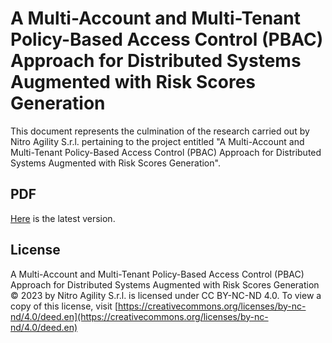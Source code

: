 # A Multi-Account and Multi-Tenant Policy-Based Access Control (PBAC) Approach for Distributed Systems Augmented with Risk Scores Generation

This document represents the culmination of the research carried out by Nitro Agility S.r.l. pertaining to the project entitled "A Multi-Account and Multi-Tenant Policy-Based Access Control (PBAC) Approach for Distributed Systems Augmented with Risk Scores Generation".

## PDF

[Here](https://github.com/autenticami/autenticami-research-paper/blob/main/autenticami.pdf) is the latest version.

## License

A Multi-Account and Multi-Tenant Policy-Based Access Control (PBAC) Approach for Distributed Systems Augmented with Risk Scores Generation © 2023 by Nitro Agility S.r.l. is licensed under CC BY-NC-ND 4.0. To view a copy of this license, visit [https://creativecommons.org/licenses/by-nc-nd/4.0/deed.en](https://creativecommons.org/licenses/by-nc-nd/4.0/deed.en)
